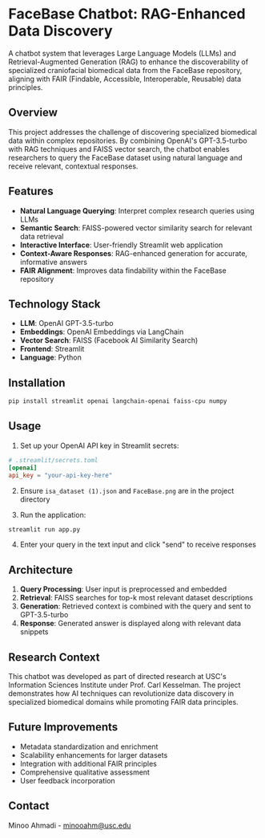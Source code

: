 # FaceBase Chatbot: RAG-Enhanced Data Discovery

A chatbot system that leverages Large Language Models (LLMs) and Retrieval-Augmented Generation (RAG) to enhance the discoverability of specialized craniofacial biomedical data from the FaceBase repository, aligning with FAIR (Findable, Accessible, Interoperable, Reusable) data principles.

## Overview

This project addresses the challenge of discovering specialized biomedical data within complex repositories. By combining OpenAI's GPT-3.5-turbo with RAG techniques and FAISS vector search, the chatbot enables researchers to query the FaceBase dataset using natural language and receive relevant, contextual responses.

## Features

- **Natural Language Querying**: Interpret complex research queries using LLMs
- **Semantic Search**: FAISS-powered vector similarity search for relevant data retrieval
- **Interactive Interface**: User-friendly Streamlit web application
- **Context-Aware Responses**: RAG-enhanced generation for accurate, informative answers
- **FAIR Alignment**: Improves data findability within the FaceBase repository

## Technology Stack

- **LLM**: OpenAI GPT-3.5-turbo
- **Embeddings**: OpenAI Embeddings via LangChain
- **Vector Search**: FAISS (Facebook AI Similarity Search)
- **Frontend**: Streamlit
- **Language**: Python

## Installation
```bash
pip install streamlit openai langchain-openai faiss-cpu numpy
```

## Usage

1. Set up your OpenAI API key in Streamlit secrets:
```toml
# .streamlit/secrets.toml
[openai]
api_key = "your-api-key-here"
```

2. Ensure `isa_dataset (1).json` and `FaceBase.png` are in the project directory

3. Run the application:
```bash
streamlit run app.py
```

4. Enter your query in the text input and click "send" to receive responses

## Architecture

1. **Query Processing**: User input is preprocessed and embedded
2. **Retrieval**: FAISS searches for top-k most relevant dataset descriptions
3. **Generation**: Retrieved context is combined with the query and sent to GPT-3.5-turbo
4. **Response**: Generated answer is displayed along with relevant data snippets

## Research Context

This chatbot was developed as part of directed research at USC's Information Sciences Institute under Prof. Carl Kesselman. The project demonstrates how AI techniques can revolutionize data discovery in specialized biomedical domains while promoting FAIR data principles.

## Future Improvements

- Metadata standardization and enrichment
- Scalability enhancements for larger datasets
- Integration with additional FAIR principles
- Comprehensive qualitative assessment
- User feedback incorporation

## Contact

Minoo Ahmadi - minooahm@usc.edu
